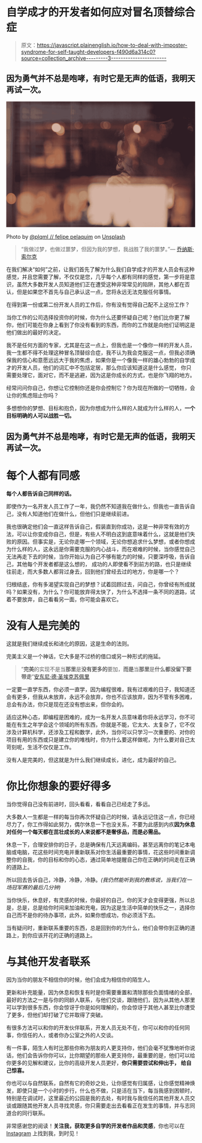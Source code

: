 # 自学成才的开发者如何应对冒名顶替综合症

> 原文：<https://javascript.plainenglish.io/how-to-deal-with-imposter-syndrome-for-self-taught-developers-f490d6a314c0?source=collection_archive---------3----------------------->

## 因为勇气并不总是咆哮，有时它是无声的低语，我明天再试一次。

![](img/eaeb595bd365cb1c9b9e2a08dbb43b48.png)

Photo by [@plqml // felipe pelaquim](https://unsplash.com/@plqml?utm_source=unsplash&utm_medium=referral&utm_content=creditCopyText) on [Unsplash](/s/photos/self-reflection?utm_source=unsplash&utm_medium=referral&utm_content=creditCopyText)

> “我做过梦，也做过噩梦，但因为我的梦想，我战胜了我的噩梦。”— [乔纳斯·索尔克](https://www.brainyquote.com/quotes/jonas_salk_142251#:~:text=Jonas%20Salk%20Quotes&text=I%20have%20had%20dreams%20and%20I%20have%20had%20nightmares%2C%20but,nightmares%20because%20of%20my%20dreams.)

在我们解决“如何”之前，让我们首先了解为什么我们自学成才的开发人员会有这种感觉，并且您需要了解，不仅仅是您，几乎每个人都有同样的感觉，第一步将是意识，虽然大多数开发人员知道他们正在遭受这种非常常见的陷阱，其他人都在否认，但是如果您不首先与自己承认这一点，您将永远无法克服任何事情。

在得到第一份或第二份开发人员的工作后，你有没有觉得自己配不上这份工作？

当你工作的公司选择投资你的时候，你为什么还要怀疑自己呢？他们比你更了解你，他们可能在你身上看到了你没有看到的东西，而你的工作就是向他们证明这是他们做出的最好的决定。

我不是任何方面的专家，尤其是在这一点上，但我也是一个像你一样的开发人员，我一生都不得不处理这种冒名顶替综合症，我不认为我会克服这一点，但我必须确保我的信心和意愿远远大于我的焦虑，如果你是一个像我一样的雄心勃勃的自学成才的开发人员，他们的词汇中不包括定居，那么你应该知道这是什么感觉， 你只需要处理它，面对它，而不是逃避，因为这是你成长的方式，也是你飞翔的地方。

经常问问你自己，你想让它控制你还是你会控制它？你为现在所做的一切牺牲，会让你的焦虑阻止你吗？

多想想你的梦想、目标和抱负，因为你想成为什么样的人就成为什么样的人，**一个目标明确的人可以战胜一切。**

## 因为勇气并不总是咆哮，有时它是无声的低语，我明天再试一次。

# 每个人都有同感

**每个人都告诉自己同样的话。**

即使作为一名开发人员工作了一年，我仍然不知道我在做什么，但我也一直告诉自己，没有人知道他们在做什么，但他们只是继续前进。

我也很确定他们会一直这样告诉自己，假装直到你成功，这是一种非常有效的方法，可以让你变成你自己，但是，有些人不明白这到底意味着什么，这就是他们失败的原因。但事实是，无论你走哪一个领域，无论你想追求什么梦想，或者你想成为什么样的人，这永远是你需要克服的内心战斗，而在艰难的时候，当你感觉自己无法再走下去的时候，当你开始认为自己不够有能力的时候，只要深呼吸，告诉自己，其他每个开发者都是这么想的， 成功的人即使看不到前方的路，也只是继续往前走，而大多数人都背过身去，回到他们曾经去过的地方，你是哪一个？

归根结底，你有多渴望实现自己的梦想？试着回顾过去，问自己，你曾经有所成就吗？如果没有，为什么？你可能放弃得太快了，为什么不选择一条不同的道路，试着不要放弃，自己看看另一面，你可能会喜欢它。

# 没有人是完美的

这就是我们继续成长和进化的原因，这是生命的法则。

完美主义是一个神话，它大多是不过桥的借口或另一种形式的拖延。

> ”**完美**的实现不是当**那里**是**没有更多的**要加，**而是**当**那里**是**什么都没留下要带走**”[安东尼·德·圣埃克苏佩里](https://www.brainyquote.com/quotes/antoine_de_saintexupery_103610)

一定要一直学东西，你必须一直学，因为编程很难，我有过艰难的日子，我知道还会有更多，但我从未放弃，永远不会放弃，你也不应该放弃，因为不管有多困难，总会有办法，你只是现在还没有想出来，但你会的。

适应这种心态，即编程是困难的，成为一名开发人员意味着你将永远学习，你不可能在有生之年学会这个领域的所有东西，你就是不能，它太大、太复杂了，它不仅涉及计算机科学，还涉及工程和数学，此外，当你可以只学习一次重要的、对你的项目有用的东西或只是建立你的堆栈时，你为什么要这样做呢，为什么要对自己太苛刻呢，生活不仅仅是工作。

没有人是完美的，但这就是为什么我们继续成长，进化，成为最好的自己。

# 你比你想象的要好得多

当你觉得自己没有前进时，回头看看，看看自己已经走了多远。

大多数人一生都是一样的每当你再次怀疑自己的时候，请永远记住这一点，你已经尽力了，你工作得如此努力，偶尔休息一下也没关系，不要为此感到内疚**因为休息对任何一个每天都在茁壮成长的人来说都不是奢侈品，而是必需品。**

休息一下，合理安排你的日子，总是确保有几天远离编码，甚至远离你的笔记本电脑或电脑，花这些时间充电并重新联系对你生活最重要的事情，花这些时间重新调整你的自我，你的目标和你的心态，通过简单地提醒自己你在正确的时间走在正确的道路上。

所以回去告诉自己，冷静，冷静，冷静。*(我仍然能听到我的教练说，当我们在一场冠军赛的最后几分钟)*

当你快乐，休息好，有灵感的时候，你最好的自己，你的天才会变得更强，所以总是，总是，总是给你时间来加油和充电，因为这是生活中简单的快乐之一，选择你自己而不是你的待办事项，此外，如果你想成功，你必须活下去。

当有疑问时，重新联系重要的东西，总是回到你的为什么，他们会带你到正确的道路上，到你应该开花的正确的道路上。

# 与其他开发者联系

因为当你的朋友不相信你的时候，他们会成为相信你的陌生人。

更新和补充能量，因为休息和恢复有时是你需要重置和清除那些负面情绪的全部，最好的方法之一是与你的同龄人联系，与他们交谈，跟随他们，因为从其他人那里可以学到很多东西，你会惊讶于你是如何理解的，你会惊讶于其他人甚至比你遭受了更多，但他们却打破了它并取得了突破。

有很多方法可以和你的开发伙伴联系，开发人员无处不在，你可以和你的任何同事，你信任的人，或者你办公室之外的人交谈。

有一件事，陌生人有时比那些你称为朋友的人更支持你，他们会毫不犹豫地听你说话，他们会告诉你你可以，比你期望的那些人更支持你，最重要的是，他们可以给你更多的见解和建议，比你的高级开发人员更好，**你只需要尝试和伸出手，** **给自己惊喜。**

你也可以与自然联系，自然有它的奇妙之处，让你感觉有归属感，让你感觉精神焕发，即使只是一个小时的步行，什么也不做，只是活在当下，每当我感到困顿时，特别是在调试时，这里最近的公园是我的去处，有时我与我信任的其他开发人员交谈或跟随其他开发人员寻找灵感，你只需要走出去看看正在发生的事情，并与志同道合的同行联系。

非常感谢您的阅读！**关注我，获取更多自学的开发者作品和灵感**，你也可以在 [Instagram](https://www.instagram.com/womencodes_/) 上找到我，到时见！
